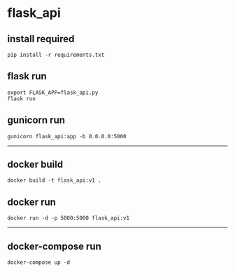 # flask_api
## install required
```
pip install -r requirements.txt
```

## flask run
```
export FLASK_APP=flask_api.py
flask run
```

## gunicorn run
```
gunicorn flask_api:app -b 0.0.0.0:5000
```

---

## docker build
```
docker build -t flask_api:v1 .
```
## docker run
```
docker run -d -p 5000:5000 flask_api:v1
```

---

## docker-compose run
```
docker-compose up -d
```
